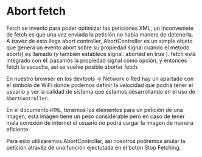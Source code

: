 # Abort fetch
Fetch se invento para poder optimizar las peticiones XML, un inconveniete de fetch es que una vez enviada la petición no había manera de detenerla.
A travéz de esto llega abort controller, AbortController es un simple objeto que genera un evento abort sobre su propiedad signal cuando el método abort() es llamado (y también establece signal. aborted en true ). fetch está integrado con él: pasamos la propiedad signal como opción, y entonces fetch la escucha, así se vuelve posible abortar fetch.

En nuestro browser en los devtools -> Network o Red hay un apartado con el simbolo de WiFi donde podemos definir la velocidad que podría tener el usuario y ver la calidad de sistema que estamos desarrollando en el uso de ```AbortController```.

En el documento ```HTML```, tenemos los elementos para un petición de una imagen, esta imagen tiene un peso considerable pero en caso de tener mala conexión de internet el usuario no podrá cargar la imagen de manera eficiente.

Para esto utilizaremos AbortController, asi nosotros podrémos anular la petición atravéz de una función ejectutada en el boton Stop Fetching.

